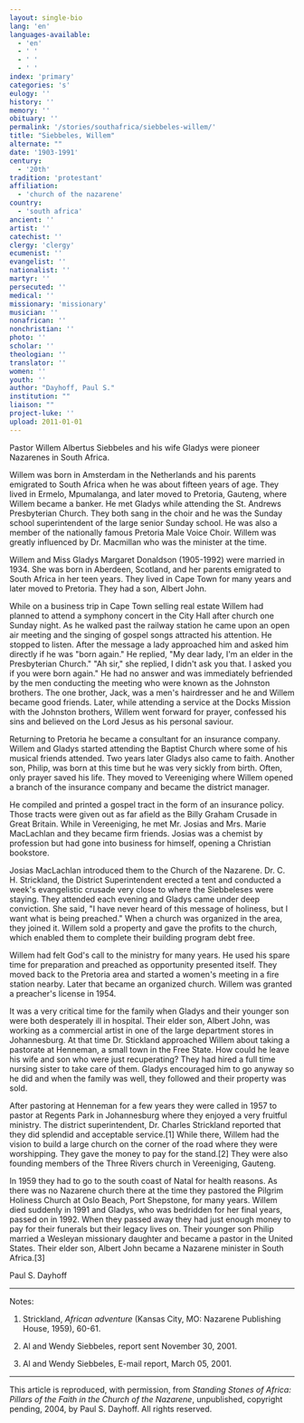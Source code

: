```yaml
---
layout: single-bio
lang: 'en'
languages-available:
  - 'en'
  - ' '
  - ' '
  - ' '
index: 'primary'
categories: 's'
eulogy: ''
history: ''
memory: ''
obituary: ''
permalink: '/stories/southafrica/siebbeles-willem/'
title: "Siebbeles, Willem"
alternate: ""
date: '1903-1991'
century:
  - '20th'
tradition: 'protestant'
affiliation:
  - 'church of the nazarene'
country:
  - 'south africa'
ancient: ''
artist: ''
catechist: ''
clergy: 'clergy'
ecumenist: ''
evangelist: ''
nationalist: ''
martyr: ''
persecuted: ''
medical: ''
missionary: 'missionary'
musician: ''
nonafrican: ''
nonchristian: ''
photo: ''
scholar: ''
theologian: ''
translator: ''
women: ''
youth: ''
author: "Dayhoff, Paul S."
institution: ""
liaison: ""
project-luke: ''
upload: 2011-01-01
---
```




Pastor Willem Albertus Siebbeles and his wife Gladys were pioneer Nazarenes in South Africa.

Willem was born in Amsterdam in the Netherlands and his parents emigrated to South Africa when he was about fifteen years of age.  They lived in Ermelo, Mpumalanga, and later moved to Pretoria, Gauteng, where Willem became a banker.  He met Gladys while attending the St. Andrews Presbyterian Church.   They both sang in the choir and he was the Sunday school superintendent of the large senior Sunday school.  He was also a member of the nationally famous Pretoria Male Voice Choir.  Willem was greatly influenced by Dr. Macmillan who was the minister at the time.

Willem and Miss Gladys Margaret Donaldson (1905-1992) were married in 1934.  She was born in Aberdeen, Scotland, and her parents emigrated to South Africa in her teen years.  They lived in Cape Town for many years and later moved to Pretoria.  They had a son, Albert John.

While on a business trip in Cape Town selling real estate Willem had planned to attend a symphony concert in the City Hall after church one Sunday night.  As he walked past the railway station he came upon an open air meeting and the singing of gospel songs attracted his attention. He stopped to listen.  After the message a lady approached him and asked him directly if he was "born again."  He replied, "My dear lady, I'm an elder in the Presbyterian Church."  "Ah sir," she replied, I didn't ask you that. I asked you if you were born again."   He had no answer and was immediately befriended by the men conducting the meeting who were known as the Johnston brothers.  The one brother, Jack, was a men's hairdresser and he and Willem became good friends.  Later, while attending a service at the Docks Mission with the Johnston brothers, Willem went forward for prayer, confessed his sins and believed on the Lord Jesus as his personal saviour.

Returning to Pretoria he became a consultant for an insurance company.  Willem and Gladys started attending the Baptist Church where some of his musical friends attended.  Two years later Gladys also came to faith.  Another son, Philip, was born at this time but he was very sickly from birth.  Often, only prayer saved his life.  They moved to Vereeniging where Willem opened a branch of the insurance company and became the district manager.

He compiled and printed a gospel tract in the form of an insurance policy.  Those tracts were given out as far afield as the Billy Graham Crusade in Great Britain.  While in Vereeniging, he met Mr. Josias and Mrs. Marie MacLachlan and they became firm friends.  Josias was a chemist by profession but had gone into business for himself, opening a Christian bookstore.

Josias MacLachlan introduced them to the Church of the Nazarene.  Dr. C. H. Strickland, the District Superintendent erected a tent and conducted a week's evangelistic crusade very close to where the Siebbeleses were staying.  They attended each evening and Gladys came under deep conviction.  She said, "I have never heard of this message of holiness, but I want what is being preached."  When a church was organized in the area, they joined it.  Willem sold a property and gave the profits to the church, which enabled them to complete their building program debt free.

Willem had felt God's call to the ministry for many years.  He used his spare time for preparation and preached as opportunity presented itself.  They moved back to the Pretoria area and started a women's meeting in a fire station nearby.  Later that became an organized church.  Willem was granted a preacher's license in 1954.

It was a very critical time for the family when Gladys and their younger son were both desperately ill in hospital.  Their elder son, Albert John, was working as a commercial artist in one of the large department stores in Johannesburg.  At that time Dr. Stickland approached Willem about taking a pastorate at Henneman, a small town in the Free State.  How could he leave his wife and son who were just recuperating?  They had hired a full time nursing sister to take care of them. Gladys encouraged him to go anyway so he did and when the family was well, they followed and their property was sold.

After pastoring at Henneman for a few years they were called in 1957 to pastor at  Regents Park in Johannesburg where they enjoyed a very fruitful ministry.  The district superintendent, Dr. Charles Strickland reported that they did splendid and acceptable service.[1]   While there, Willem had the vision to build a large church on the corner of the road where they were worshipping.  They gave the  money to pay for the stand.[2]  They were also founding members of the Three Rivers church in Vereeniging, Gauteng.

In 1959 they had to go to the south coast of Natal for health reasons.  As there was no Nazarene church there at the time they pastored the Pilgrim Holiness Church at Oslo Beach, Port Shepstone, for many years.   Willem died suddenly in 1991 and Gladys, who was bedridden for her final years, passed on in 1992.  When they passed away they had just enough money to pay for their funerals but their legacy lives on. Their younger son Philip married a Wesleyan missionary daughter and became a pastor in the United States.  Their elder son, Albert John became a Nazarene minister in South Africa.[3]

Paul S. Dayhoff

---

Notes:

1.  Strickland,  *African adventure*   (Kansas City, MO: Nazarene Publishing House, 1959), 60-61.

2. Al and Wendy Siebbeles,  report sent November 30, 2001.

3. Al and Wendy Siebbeles,  E-mail report,  March 05, 2001.

---

This article is reproduced, with permission, from *Standing Stones of Africa: Pillars of the Faith in the Church of the Nazarene*, unpublished, copyright pending, 2004, by Paul S. Dayhoff.  All rights reserved.
